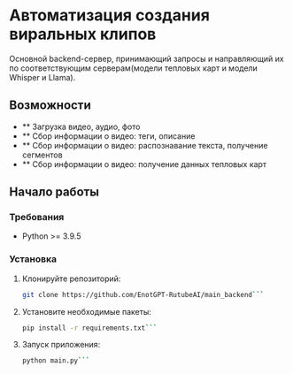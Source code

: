 # Автоматизация создания виральных клипов

Основной backend-сервер, принимающий запросы и направляющий их по соответствующим серверам(модели тепловых карт и модели Whisper и Llama).

## Возможности

- ** Загрузка видео, аудио, фото
- ** Сбор информации о видео: теги, описание
- ** Сбор информации о видео: распознавание текста, получение сегментов
- ** Сбор информации о видео: получение данных тепловых карт

## Начало работы

### Требования

- Python >= 3.9.5

### Установка
1. Клонируйте репозиторий:
   ```bash
   git clone https://github.com/EnotGPT-RutubeAI/main_backend```
2. Установите необходимые пакеты:
   ```bash
   pip install -r requirements.txt```
3. Запуск приложения:
   ```bash
   python main.py```
